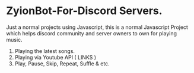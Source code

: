 # ZyionBot-For-Discord Servers.
Just a normal projects using Javascript, this is a normal Javascript Project which helps discord community and server owners to own for playing music.
1. Playing the latest songs.
2. Playing via Youtube API ( LINKS )
3. Play, Pause, Skip, Repeat, Suffle & etc.
